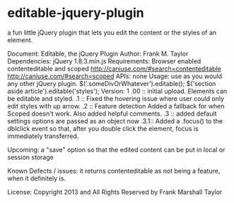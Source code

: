 editable-jquery-plugin
======================

a fun little jQuery plugin that lets you edit the content or the styles of an element. 

Document: Editable, the jQuery Plugin
Author: Frank M. Taylor
Dependencies: jQuery 1.8.3.min.js
Requirements: Browser enabled contenteditable and scoped
			http://caniuse.com/#search=contenteditable
			http://caniuse.com/#search=scoped
APIs: none
Usage: use as you would any other jQuery plugin.
		$('.someDivOrWhatever').editable();
		$('section aside article').editable('styles');
Version:
   1
	.00 :: 	initial upload. Elements can be editable and styled. 
	.1	::  Fixed the hovering issue where user could only edit styles with up arrow. 
	.2  ::	Feature detection
			Added a fallback for when Scoped doesn't work. 
			Also added helpful comments. 
	.3	::	added default settings
			options are passed as an object now
	.3.1::	Added a .focus() to the dblclick event so that, after you double click the element, focus is immediately transferred. 				 


Upcoming:
	a "save" option so that the edited content can be put in local or session storage


Known Defects / issues:
it returns contenteditable as not being a feature, when it definitely is. 



License: Copyright 2013 and All Rights Reserved by Frank Marshall Taylor